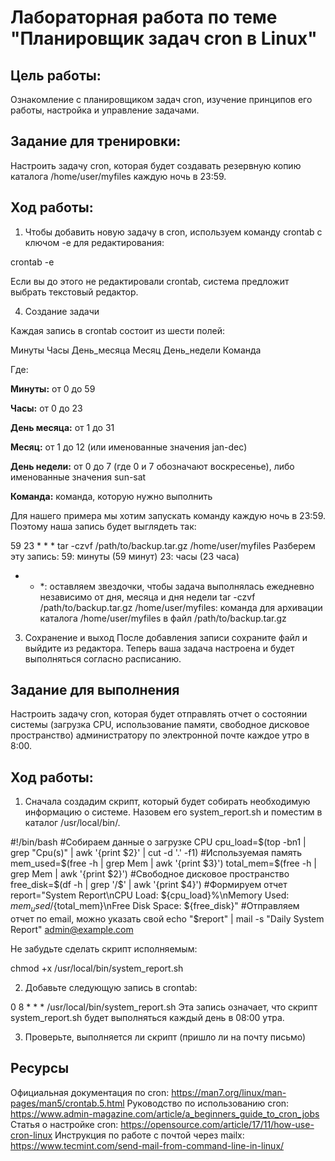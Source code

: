 # Лабораторная работа по теме "Планировщик задач cron в Linux"
## Цель работы:
Ознакомление с планировщиком задач cron, изучение принципов его работы, настройка и управление задачами.

## Задание для тренировки:
Настроить задачу cron, которая будет создавать резервную копию каталога /home/user/myfiles каждую ночь в 23:59.

## Ход работы:
1. Чтобы добавить новую задачу в cron, используем команду crontab с ключом -e для редактирования:


  crontab -e

Если вы до этого не редактировали crontab, система предложит выбрать текстовый редактор.

4. Создание задачи

Каждая запись в crontab состоит из шести полей:


  Минуты Часы День_месяца Месяц День_недели Команда

Где:

**Минуты:** от 0 до 59

**Часы:** от 0 до 23

**День месяца:** от 1 до 31

**Месяц:** от 1 до 12 (или именованные значения jan-dec)

**День недели:** от 0 до 7 (где 0 и 7 обозначают воскресенье), либо именованные значения sun-sat

**Команда:** команда, которую нужно выполнить

Для нашего примера мы хотим запускать команду каждую ночь в 23:59. Поэтому наша запись будет выглядеть так:

59 23 * * * tar -czvf /path/to/backup.tar.gz /home/user/myfiles
Разберем эту запись:
59: минуты (59 минут)
23: часы (23 часа)
* * *: оставляем звездочки, чтобы задача выполнялась ежедневно независимо от дня, месяца и дня недели
tar -czvf /path/to/backup.tar.gz /home/user/myfiles: команда для архивации каталога /home/user/myfiles в файл /path/to/backup.tar.gz
3. Сохранение и выход
После добавления записи сохраните файл и выйдите из редактора. Теперь ваша задача настроена и будет выполняться согласно расписанию.

## Задание для выполнения
Настроить задачу cron, которая будет отправлять отчет о состоянии системы (загрузка CPU, использование памяти, свободное дисковое пространство) администратору по электронной почте каждое утро в 8:00.

## Ход работы:
1. Сначала создадим скрипт, который будет собирать необходимую информацию о системе. Назовем его system_report.sh и поместим в каталог /usr/local/bin/.

#!/bin/bash
#Собираем данные о загрузке CPU
cpu_load=$(top -bn1 | grep "Cpu(s)" | awk '{print $2}' | cut -d '.' -f1)
#Используемая память
mem_used=$(free -h | grep Mem | awk '{print $3}')
total_mem=$(free -h | grep Mem | awk '{print $2}')
#Свободное дисковое пространство
free_disk=$(df -h | grep '/$' | awk '{print $4}')
#Формируем отчет
report="System Report\nCPU Load: ${cpu_load}%\nMemory Used: ${mem_used}/${total_mem}\nFree Disk Space: ${free_disk}"
#Отправляем отчет по email, можно указать свой
echo "$report" | mail -s "Daily System Report" admin@example.com

Не забудьте сделать скрипт исполняемым:

chmod +x /usr/local/bin/system_report.sh

2. Добавьте следующую запись в crontab:

0 8 * * * /usr/local/bin/system_report.sh
Эта запись означает, что скрипт system_report.sh будет выполняться каждый день в 08:00 утра.

3. Проверьте, выполняется ли скрипт (пришло ли на почту письмо)

## Ресурсы
Официальная документация по cron: https://man7.org/linux/man-pages/man5/crontab.5.html
Руководство по использованию cron: https://www.admin-magazine.com/article/a_beginners_guide_to_cron_jobs
Статья о настройке cron: https://opensource.com/article/17/11/how-use-cron-linux
Инструкция по работе с почтой через mailx: https://www.tecmint.com/send-mail-from-command-line-in-linux/
